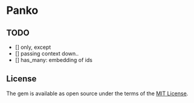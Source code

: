 # Panko


## TODO

- [] only, except
- [] passing context down..
- [] has_many: embedding of ids


## License

The gem is available as open source under the terms of the [MIT License](http://opensource.org/licenses/MIT).

